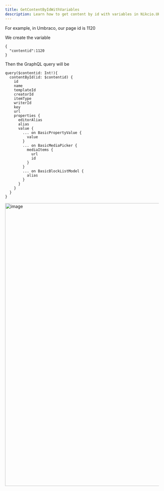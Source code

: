 ```yaml
---
title: GetContentByIdWithVariables
description: Learn how to get content by id with variables in Nikcio.UHeadless.
---
```


For example, in Umbraco, our page id is 1120

We create the variable

```
{
  "contentid":1120
}
```

Then the GraphQL query will be

```
query($contentid: Int!){
  contentById(id: $contentid) {
    id
    name
    templateId
    creatorId
    itemType
    writerId
    key
    url
    properties {
      editorAlias
      alias
      value {
        ... on BasicPropertyValue {
          value
        }
        ... on BasicMediaPicker {
          mediaItems {
            url
            id
          }
        }
        ... on BasicBlockListModel {
          alias
        }
      }
    }
  }
}
```

<img width="928" alt="image" src="https://user-images.githubusercontent.com/661517/192493289-454eb475-e6e2-45fc-b4eb-b79a8251948f.png">
